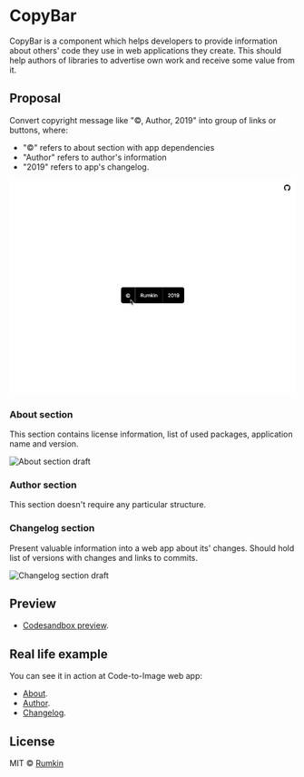 # CopyBar

CopyBar is a component which helps developers to provide information about others' code they use in web applications they create. This should help authors of libraries to advertise own work and receive some value from it.

## Proposal

Convert copyright message like "©, Author, 2019" into group of links or buttons, where:

* "©" refers to about section with app dependencies
* "Author" refers to author's information
* "2019" refers to app's changelog.

![Animated demonstation](./assets/demo.gif)

### About section

This section contains license information, list of used packages, application name and version.

![About section draft](https://thepracticaldev.s3.amazonaws.com/i/d2njp78vp1udldunyj5n.png)

### Author section

This section doesn't require any particular structure.

### Changelog section

Present valuable information into a web app about its' changes. Should hold list of versions with changes and links to commits.

![Changelog section draft](https://thepracticaldev.s3.amazonaws.com/i/ax92refzmreq1ekbq8yb.png)

## Preview

* [Codesandbox preview](https://codesandbox.io/s/interesting-water-srxn7?fontsize=14&view=preview).

## Real life example

You can see it in action at Code-to-Image web app:
* [About](https://code-to-image.now.sh/#copyright).
* [Author](https://code-to-image.now.sh/#author).
* [Changelog](https://code-to-image.now.sh/#changelog).

## License

MIT © [Rumkin](https://rumk.in)
